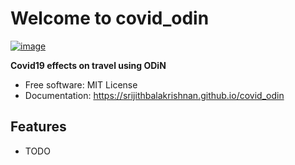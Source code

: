 # Welcome to covid_odin


[![image](https://img.shields.io/pypi/v/covid_odin.svg)](https://pypi.python.org/pypi/covid_odin)


**Covid19 effects on travel using ODiN**


-   Free software: MIT License
-   Documentation: <https://srijithbalakrishnan.github.io/covid_odin>
    

## Features

-   TODO
